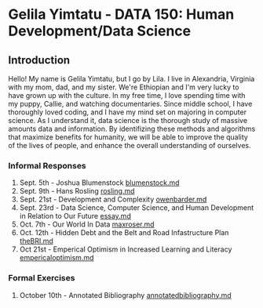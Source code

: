 # Gelila Yimtatu - DATA 150: Human Development/Data Science

## Introduction

 Hello! My name is Gelila Yimtatu, but I go by Lila. I live in Alexandria, Virginia with my mom, dad, and my sister. We're Ethiopian and I'm very lucky to have grown up with the culture. In my free time, I love spending time with my puppy, Callie, and watching documentaries. Since middle school, I have thoroughly loved coding, and I have my mind set on majoring in computer science.   As I understand it, data science is the thorough study of massive amounts data and information. By identifizing these methods and algorithms that maximize benefits for humanity, we will be able to improve the quality of the lives of people, and enhance the overall understanding of ourselves.  
### Informal Responses

1. Sept. 5th - Joshua Blumenstock [blumenstock.md](blumenstock.md)
2. Sept. 9th - Hans Rosling [rosling.md](rosling.md)
4. Sept. 21st - Development and Complexity [owenbarder.md](owenbarder.md)
5. Sept. 23rd - Data Science, Computer Science, and Human Development in Relation to Our Future [essay.md](essay.md)
8. Oct. 7th - Our World In Data [maxroser.md](maxroser.md)
9. Oct. 12th - Hidden Debt and the Belt and Road Infastructure Plan [theBRI.md](theBRI.md)
10. Oct 21st - Emperical Optimism in Increased Learning and Literacy [empericaloptimism.md](empericaloptimism.md)

### Formal Exercises

1. October 10th - Annotated Bibliography [annotatedbibliography.md](annotatedbibliography.md)
